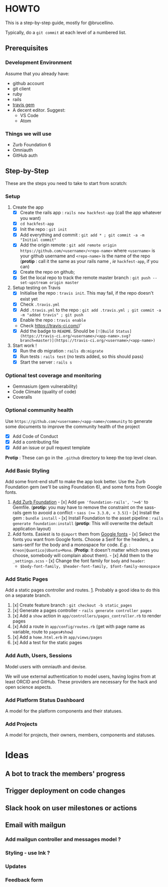 # HOWTO

This is a step-by-step guide, mostly for @brucellino. 

Typically, do a `git commit` at each level of a numbered list.

## Prerequisites

### Development Environment 

Assume that you already have:

<!-- TODO : add links to how to get these -->
 - github account
 - git client
 - ruby
 - rails
 - [travis gem](https://github.com/travis-ci/travis.rb#readme)
 - A decent editor. Suggest: 
   - VS Code
   - Atom

### Things we will use 

  - Zurb Foundation 6
  - Omniauth
  - GitHub auth

## Step-by-Step 

These are the steps you need to take to start from scratch:

### Setup

  1. Create the app
      - [x] Create the rails app : `rails new hackfest-app` (call the app whatever you want)
      - [x] `cd hackfest-app`
      - [x] Init the repo : `git init`
      - [x] Add everything and commit : `git add * ; git commit -a -m "Initial commit"`
      - [x] Add the origin remote : `git add remote origin https://github.com/<username>/<repo-name>` where `<username>` is your github username and `<repo-name>` is the name of the repo (**protip** : call it the same as your rails name , _ie_ `hackfest-app`, if you can)
      - [x] Create the repo on github;
      - [x] Set the local repo to track the remote master branch : `git push --set-upstream origin master`
  1. Setup testing on Travis
      - [x] Initialise the repo : `travis init`. This may fail, if the repo doesn't exist yet <!-- maybe enable first ? -->
      - [x] Check `.travis.yml`
      - [x] Add `.travis.yml` to the repo : `git add .travis.yml ; git commit -a -m "added travis" ; git push`
      - [x] Enable the repo : `travis enable`
      - Check https://travis-ci.com/<username>/<app-name>` 
      - [x] Add the badge to `README`. Should be `[![Build Status](https://travis-ci.org/<username>/<app-name>.svg?branch=master)](https://travis-ci.org/<username>/<app-name>)`
  1. Start work ! 
      - [x] Run the db migration : `rails db:migrate`
      - [x] Run tests : `rails test` (no tests added, so this should pass)
      - [x] Start the server : `rails s`

### Optional test coverage and monitoring

  - Gemnasium (gem vulnerability)
  - Code Climate (quality of code)
  - Coveralls 

### Optional community health

Use `https://github.com/<username>/<app-name>/community` to generate some documents to improve the community health of the project

  - [x] Add Code of Conduct
  - [x] Add a contributing file
  - [x] Add an issue or pull request template

**Protip** : These can go in the `.github` directory to keep the top level clean.

### Add Basic Styling

Add some front-end stuff to make the app look better. 
Use the Zurb Foundation gem (we'll be using Foundation 6), and some fonts from Google fonts.

  1. [Add Zurb Foundation](https://github.com/zurb/foundation-rails)
    - [x] Add `gem 'foundation-rails', '>=6'` to Gemfile. (**protip**: you may have to remove the constraint on the sass-rails gem to avooid a conflict - `sass (>= 3.3.0, < 3.5)`)
    - [x] Install the gem : `bundle install`
    - [x] Install Foundation to the asset pipeline : `rails generate foundation:install` (**protip**: This will overwrite the default application layout)
  1. Add fonts. Easiest is to `@import` them from [Google fonts](https://fonts.google.com)
    - [x] Select the fonts you want from Google fonts. Choose a Serif for the headers, a sans-serif for the body and a monospace for code. _E.g._ : `Kreon|Quantico|Ubuntu+Mono`. (**Protip**: It doesn't matter which ones you choose, somebody will complain about them).
    - [x] Add them to the `_settings.scss`
    - [x] Change the font family for `body` and `header`: 
      - `$body-font-family, $header-font-family, $font-family-monospace`


### Add Static Pages

Add a static pages controller and routes. [1](http://blog.teamtreehouse.com/static-pages-ruby-rails). Probably a good idea to do this on a separate branch.

  1. [x] Create feature branch : `git checkout -b static_pages`
  1. [x] Generate a pages controller - `rails generate controller pages`
  1. [x] Add a `show` action in `app/controllers/pages_controller.rb` to render pages
  1. [x] Add a route in `app/config/routes.rb` (get with page name as variable, route to `pages#show`)
  1. [x] Add a `home.html.erb` in `app/views/pages`
  1. [x] Add a test for the static pages


### Add Auth, Users, Sessions

Model users with omniauth and devise. 

We will use external authentication to model users, having logins from at least ORCID and GitHub. 
These providers are necessary for the hack and open science aspects.

### Add Platform Status Dashboard

A model for the platform components and their statuses.

### Add Projects

A model for projects, their owners, members, components and statuses.

# Ideas

## A bot to track the members' progress

## Trigger deployment on code changes

## Slack hook on user milestones or actions

## Email with mailgun

### Add mailgun controller and messages model ? 

### Styling - use Ink ? 

### Updates

### Feedback form

